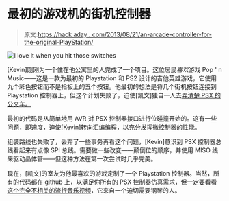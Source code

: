 # 最初的游戏机的街机控制器

> 原文:[https://hack aday . com/2013/08/21/an-arcade-controller-for-the-original-PlayStation/](https://hackaday.com/2013/08/21/an-arcade-controller-for-the-original-playstation/)

![I love it when you hit those switches](../Images/1bbb16a03e01b37d7d5ef115484139dc.png)

[Kevin]刚刚为一个住在他公寓里的人完成了一个项目。这位居民*喜欢*游戏 Pop ' n Music——这是一款为最初的 Playstation 和 PS2 设计的吉他英雄游戏，它使用九个彩色按钮而不是指板上的五个按钮。他最初的想法是将几个街机按钮连接到 Playstation 控制器上，但这个计划失败了，迫使[凯文]独自一人去[弄清楚 PSX 的公交车。](http://kevincuzner.com/2013/08/17/pop-n-music-controller-avr-style/)

最初的代码是从简单地用 AVR 对 PSX 控制器接口进行位碰撞开始的。这有一些问题，即速度，迫使[Kevin]转向汇编编程，以充分发挥微控制器的性能。

组装路线也失败了，丢弃了一些事务再看这个问题，[Kevin]意识到 PSX 控制器总线看起来有点像 SPI 总线。需要做一些改变——颠倒位的顺序，并使用 MISO 线来驱动晶体管——但这种方法在第一次尝试时几乎完美。

现在，[凯文]的室友为他最喜欢的游戏定制了一个 Playstation 控制器。当然，所有的代码都在 github 上，以满足你所有的 PSX 控制器仿真需求，但一定要看看[这个完全不相关的流行音乐视频](http://www.youtube.com/watch?v=yY21hkUef6E)，它来自一个迫切需要钢琴的人。